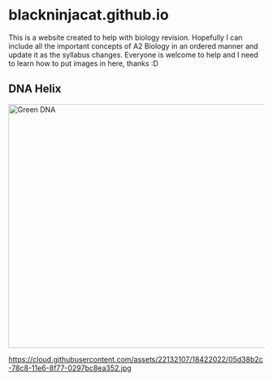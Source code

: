 # blackninjacat.github.io
This is a website created to help with biology revision. Hopefully I can include all the important concepts of A2 Biology in an ordered manner and update it as the syllabus changes. Everyone is welcome to help and I need to learn how to put images in here, thanks :D

 <!DOCTYPE html>
<html>
<body>

<h2>DNA Helix</h2>
<img src="https://cloud.githubusercontent.com/assets/22132107/18422022/05d38b2c-78c8-11e6-8f77-0297bc8ea352.jpg" alt="Green DNA" style="width:1280px;height:480px;">

</body>
</html> 




https://cloud.githubusercontent.com/assets/22132107/18422022/05d38b2c-78c8-11e6-8f77-0297bc8ea352.jpg
